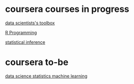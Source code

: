 # coursera courses in progress

[data scientists's toolbox](https://www.coursera.org/learn/data-scientists-tools?)

[R Programming](https://www.coursera.org/learn/r-programming?)

[statistical inference](https://www.coursera.org/learn/statistical-inference)

# coursera to-be

[data science statistics machine learning](https://www.coursera.org/specializations/data-science-statistics-machine-learning#courses)
